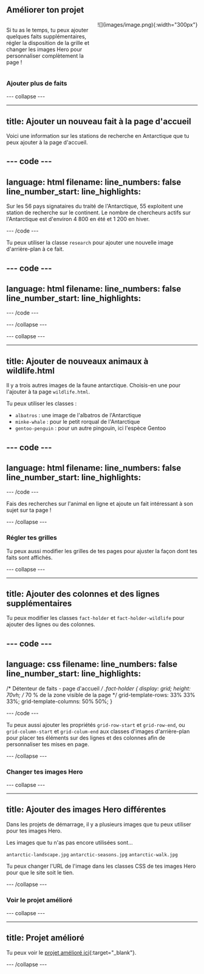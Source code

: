## Améliorer ton projet

<div style="display: flex; flex-wrap: wrap">
<div style="flex-basis: 200px; flex-grow: 1; margin-right: 15px;">

Si tu as le temps, tu peux ajouter quelques faits supplémentaires, régler la disposition de la grille et changer les images Hero pour personnaliser complètement la page !

</div>
<div>
![](images/image.png){:width="300px"}
</div>
</div>

### Ajouter plus de faits

--- collapse ---

---
title: Ajouter un nouveau fait à la page d'accueil
---

Voici une information sur les stations de recherche en Antarctique que tu peux ajouter à la page d'accueil.

--- code ---
---
language: html
filename: 
line_numbers: false
line_number_start: 
line_highlights: 
---

<p>Sur les 56 pays signataires du traité de l'Antarctique, 55 exploitent une station de recherche sur le continent. Le nombre de chercheurs actifs sur l'Antarctique est d'environ 4 800 en été et 1 200 en hiver.</p>

--- /code ---

Tu peux utiliser la classe `research` pour ajouter une nouvelle image d'arrière-plan à ce fait.

--- code ---
---
language: html
filename: 
line_numbers: false
line_number_start: 
line_highlights: 
---

<span class="fact-card research">

</span>

--- /code ---

--- /collapse ---

--- collapse ---

---
title: Ajouter de nouveaux animaux à wildlife.html
---

Il y a trois autres images de la faune antarctique. Choisis-en une pour l'ajouter à ta page `wildlife.html`.

Tu peux utiliser les classes :

- `albatros` : une image de l'albatros de l'Antarctique
- `minke-whale` : pour le petit rorqual de l'Antarctique
- `gentoo-penguin` : pour un autre pingouin, ici l'espèce Gentoo

--- code ---
---
language: html
filename: 
line_numbers: false
line_number_start: 
line_highlights: 
---

<span class="fact-card albatross">

</span>

--- /code ---

Fais des recherches sur l'animal en ligne et ajoute un fait intéressant à son sujet sur ta page !

--- /collapse ---

### Régler tes grilles

Tu peux aussi modifier les grilles de tes pages pour ajuster la façon dont tes faits sont affichés.

--- collapse ---

---
title: Ajouter des colonnes et des lignes supplémentaires
---

Tu peux modifier les classes `fact-holder` et `fact-holder-wildlife` pour ajouter des lignes ou des colonnes.

--- code ---
---
language: css
filename: 
line_numbers: false
line_number_start: 
line_highlights: 
---

/* Détenteur de faits - page d'accueil */
.fact-holder {
  display: grid;
  height: 70vh; /* 70 % de la zone visible de la page */
  grid-template-rows: 33% 33% 33%;
  grid-template-columns: 50% 50%;
}

--- /code ---

Tu peux aussi ajouter les propriétés `grid-row-start` et `grid-row-end`, ou `grid-column-start` et `grid-colum-end` aux classes d'images d'arrière-plan pour placer tes éléments sur des lignes et des colonnes afin de personnaliser tes mises en page.

--- /collapse ---

### Changer tes images Hero

--- collapse ---

---
title: Ajouter des images Hero différentes
---

Dans les projets de démarrage, il y a plusieurs images que tu peux utiliser pour tes images Hero.

Les images que tu n'as pas encore utilisées sont...

`antarctic-landscape.jpg`
`antarctic-seasons.jpg`
`antarctic-walk.jpg`

Tu peux changer l'URL de l'image dans les classes CSS de tes images Hero pour que le site soit le tien.

--- /collapse ---

### Voir le projet amélioré

--- collapse ---

---
title: Projet amélioré
---

Tu peux voir le [projet amélioré ici](https://editor.raspberrypi.org/fr-FR/projects/welcome-to-antarctica-upgraded){:target="_blank"}.

--- /collapse ---
